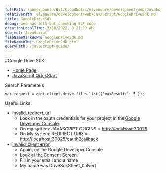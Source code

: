 ```yaml
---
fullPath: /home/ubuntu/Git/CloudNotes/elvenware/development/web/JavaScript/GoogleDriveSdk.md
relativePath: elvenware/development/web/JavaScript/GoogleDriveSdk.md
title: GoogleDriveSdk
debug: aec has both but checking ELF code
creationLocalTime: 3/18/2022, 8:21:00 AM
subject: JavaScript
fileNameMarkdown: GoogleDriveSdk.md
fileNameHTML: GoogleDriveSdk.html
queryPath: /javascript-guide/
---
```


<!-- toc -->
<!-- tocstop -->

#Google Drive SDK

- [Home Page][homePage]
- [JavaScript QuickStart][jsQuickStart]

[homePage]: https://developers.google.com/drive/web/
[jsQuickStart]: https://developers.google.com/drive/web/quickstart/quickstart-js

[Search Parameters](https://developers.google.com/drive/web/search-parameters)

	var request = gapi.client.drive.files.list({'maxResults': 5 });

Useful Links

- [invalid_redirect_url](http://stackoverflow.com/a/12004469/253576)
	- Look in the oauth credentials for your project in the [Google Developer Console](https://console.developers.google.com):
	- On my system: JAVASCRIPT ORIGINS = [http://localhost:30025](https://www.example.com)
	- On My system: REDIRECT URIS = [http://localhost:30025/oauth2callback](https://www.example.com)
- [invalid_client error](http://stackoverflow.com/a/18951654/253576)
	- Again, on the Google Developer Console
	- Look at the Consent Screen.
	- Fill in your email and a name
	- My name was DriveSdkSheet_Calvert
